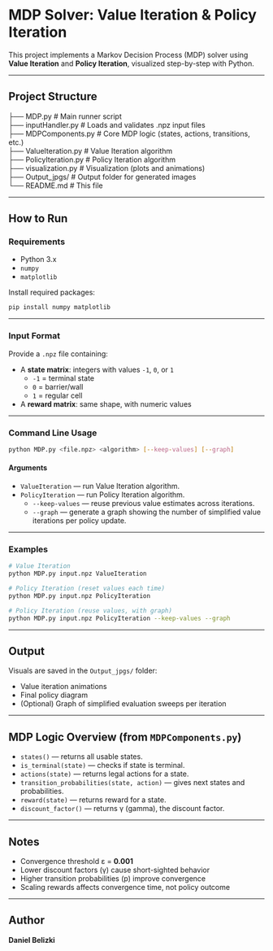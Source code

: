 # MDP Solver: Value Iteration & Policy Iteration

This project implements a Markov Decision Process (MDP) solver using **Value Iteration** and **Policy Iteration**, visualized step-by-step with Python.

---

## Project Structure

├── MDP.py                # Main runner script  
├── inputHandler.py       # Loads and validates .npz input files  
├── MDPComponents.py      # Core MDP logic (states, actions, transitions, etc.)  
├── ValueIteration.py     # Value Iteration algorithm  
├── PolicyIteration.py    # Policy Iteration algorithm  
├── visualization.py      # Visualization (plots and animations)  
├── Output_jpgs/          # Output folder for generated images  
└── README.md             # This file  

---

## How to Run

### Requirements

- Python 3.x
- `numpy`
- `matplotlib`

Install required packages:

```bash
pip install numpy matplotlib
```

---

### Input Format

Provide a `.npz` file containing:

- A **state matrix**: integers with values `-1`, `0`, or `1`
  - `-1` = terminal state
  - `0`  = barrier/wall
  - `1`  = regular cell
- A **reward matrix**: same shape, with numeric values

---

### Command Line Usage

```bash
python MDP.py <file.npz> <algorithm> [--keep-values] [--graph]
```

#### Arguments

- `ValueIteration` — run Value Iteration algorithm.
- `PolicyIteration` — run Policy Iteration algorithm.
  - `--keep-values` — reuse previous value estimates across iterations.
  - `--graph` — generate a graph showing the number of simplified value iterations per policy update.

---

### Examples

```bash
# Value Iteration
python MDP.py input.npz ValueIteration

# Policy Iteration (reset values each time)
python MDP.py input.npz PolicyIteration

# Policy Iteration (reuse values, with graph)
python MDP.py input.npz PolicyIteration --keep-values --graph
```

---

## Output

Visuals are saved in the `Output_jpgs/` folder:

- Value iteration animations
- Final policy diagram
- (Optional) Graph of simplified evaluation sweeps per iteration

---

## MDP Logic Overview (from `MDPComponents.py`)

- `states()` — returns all usable states.
- `is_terminal(state)` — checks if state is terminal.
- `actions(state)` — returns legal actions for a state.
- `transition_probabilities(state, action)` — gives next states and probabilities.
- `reward(state)` — returns reward for a state.
- `discount_factor()` — returns γ (gamma), the discount factor.

---

## Notes

- Convergence threshold ε = **0.001**
- Lower discount factors (γ) cause short-sighted behavior
- Higher transition probabilities (p) improve convergence
- Scaling rewards affects convergence time, not policy outcome

---

## Author

**Daniel Belizki**
